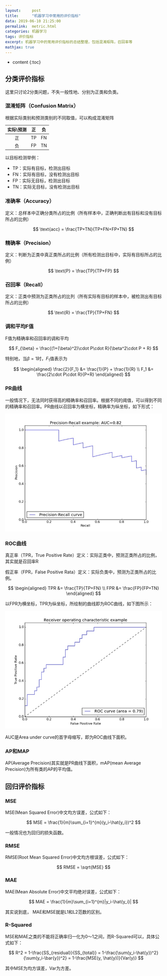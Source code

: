 ```yaml
---
layout:     post
title:      "机器学习中常用的评价指标"
data: 2019-06-10 21:25:00
permalink:  metric.html
categories: 机器学习
tags: 评价指标
excerpt: 机器学习中的常用评价指标的总结整理，包括混淆矩阵，召回率等
mathjax: true
---
```


* content
{:toc}

## 分类评价指标
这里只讨论2分类问题，不失一般性地、分别为正类和负类。
### 混淆矩阵（Confusion Matrix）
根据实际类别和预测类别的不同取值，可以构成混淆矩阵

实际\\预测|正|负
:---:|:--:|:---:
正|TP|FN
负|FP|TN

以目标检测举例：
* TP：实际有目标，检测出目标
* FN：实际有目标，没有检测出目标
* FP：实际无目标，检测出目标
* TN：实际无目标，没有检测出目标

### 准确率（Accuracy）
定义：总样本中正确分类所占的比例（所有样本中，正确判断出有目标和没有目标所占的比例）

$$
\text{acc} = \frac{TP+TN}{TP+FN+FP+TN}
$$

### 精确率（Precision）
定义：判断为正类中真正类所占的比例（所有检测出目标中，实际有目标所占的比例）

$$
\text{P} = \frac{TP}{TP+FP}
$$

### 召回率（Recall）
定义：正类中预测为正类所占的比列（所有实际有目标的样本中，被检测出有目标所占的比例）

$$
\text{R} = \frac{TP}{TP+FN}
$$

### 调和平均F值
F值为精确率和召回率的调和平均

$$
F_{\beta} = \frac{(1+{\beta}^2)\cdot P\cdot R}{\beta^2\cdot P + R}
$$

特别地，当$\beta=1$时，$F_1$值表示为


$$
\begin{aligned}
\frac{2}{F_1} &= \frac{1}{P} + \frac{1}{R}  \\
F_1 &= \frac{2\cdot P\cdot R}{P+R}   
\end{aligned}
$$

### PR曲线
一般情况下，无法同时获得高的精确率和召回率。根据不同的阈值，可以得到不同的精确率和召回率。PR曲线以召回率为横坐标，精确率为纵坐标，如下形式：

![pr](/img/pr.jpg)

### ROC曲线
真正率（TPR，True Positive Rate）定义：实际正类中，预测正类所占的比例，其实就是召回率R

假正率（FPR，False Positive Rata）定义：实际负类中，预测为正类所占的比例。

$$
\begin{aligned}
    TPR &= \frac{TP}{TP+FN} \\
    FPR &= \frac{FP}{FP+TN}
\end{aligned}
$$

以FPR为横坐标，TPR为纵坐标，所绘制的曲线即为ROC曲线，如下图所示：

![roc](/img/roc.jpg)

AUC是Area under curve的首字母缩写，即为ROC曲线下面积。

### AP和MAP
AP(Average Precision)其实就是PR曲线下面积，mAP(mean Average Precision)为所有类的AP的平均值。

## 回归评价指标
### MSE
MSE(Mean Squared Error)中文均方误差，公式如下：

$$
MSE = \frac{1}{m}\sum_{i=1}^{m}(y_i-\hat{y_i})^2
$$

一般情况也为回归的损失函数。
### RMSE
RMSE(Root Mean Squared Error)中文均方根误差，公式如下：

$$
RMSE = \sqrt{MSE}
$$

### MAE
MAE(Mean Absolute Error)中文平均绝对误差，公式如下：

$$
MAE = \frac{1}{m}\sum_{i=1}^{m}|y_i-\hat{y_i}|
$$

其实说到底， MAE和MSE就是L1和L2范数的区别。

### R-Squared
MSE和MAE之类的不能将正确率归一化为0～1之间，而R-Squared可以，具体公式如下：

$$
R^2 = 1-\frac{SS_{residual}}{SS_{total}} = 1-\frac{\sum(y_i-\hat{y})^2}{\sum(y_i-\bar{y})^2} = 1-\frac{MSE(y, \hat{y})}{Var(y)}
$$

其中MSE为均方误差，Var为方差。